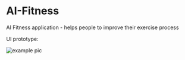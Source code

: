 # AI-Fitness
AI Fitness application - helps people to improve their exercise process

UI prototype: 

![example pic](https://i.ibb.co/NYqcLfb/Screen-Shot-2020-05-22-at-07-36-07.png)
